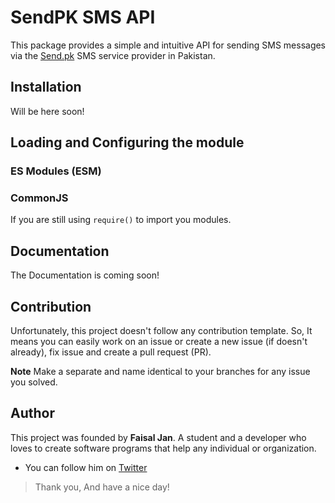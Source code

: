 # SendPK SMS API
This package provides a simple and intuitive API for sending SMS messages via the [Send.pk](https://sendpk.com/) SMS service provider in Pakistan.

## Installation
Will be here soon!

## Loading and Configuring the module
### ES Modules (ESM)
### CommonJS
If you are still using `require()` to import you modules.

## Documentation
The Documentation is coming soon!

## Contribution
Unfortunately, this project doesn't follow any contribution template. So, It means you can easily work on an issue or create a new issue (if doesn't already), fix issue and create a pull request (PR).

**Note**
Make a separate and name identical to your branches for any issue you solved.

## Author
This project was founded by **Faisal Jan**. A student and a developer who loves to create software programs that help any individual or organization.
* You can follow him on [Twitter](https://twitter.com/justFaisaljan)

> Thank you, And have a nice day!